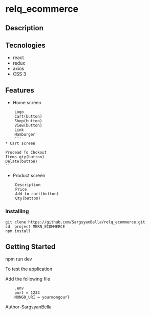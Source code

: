 # relq_ecommerce

## Description


## Tecnologies


* react
* redux
* axios
* CSS 3
## Features
* Home screen
 
``` 
    Logo
    Cart(button)
    Shop(button)
    View(button)
    Link
    Hamburger
    ```
* Cart screen

   ``` 
    Procead To Chckout
    Items qty(button)
    Delate(button)
    ```
* Product screen

   ```
    Description
    Price
    Add to cart(button)
    Qty(button)
   ```


 

### Installing
```
git clone https://github.com/SargsyanBella/relq_ecommerce.git
cd  project MERN_ECOMMERCE
npm install
```

## Getting Started
npm run dev

To test the application

Add the following file

```
    .env
    port = 1234
    MONGO_URI = yourmongourl
```
    
  Author-SargsyanBella
    
    
    
    

